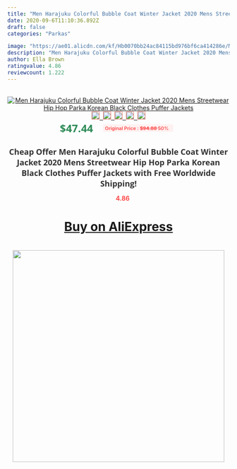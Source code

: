```yaml
---
title: "Men Harajuku Colorful Bubble Coat Winter Jacket 2020 Mens Streetwear Hip Hop Parka Korean Black Clothes Puffer Jackets"
date: 2020-09-6T11:10:36.892Z
draft: false
categories: "Parkas"

image: "https://ae01.alicdn.com/kf/Hb0070bb24ac84115bd976bf6ca414286e/Men-Harajuku-Colorful-Bubble-Coat-Winter-Jacket-2020-Mens-Streetwear-Hip-Hop-Parka-Korean-Black-Clothes.jpg"
description: "Men Harajuku Colorful Bubble Coat Winter Jacket 2020 Mens Streetwear Hip Hop Parka Korean Black Clothes Puffer Jackets"
author: Ella Brown
ratingvalue: 4.86
reviewcount: 1.222
---
```

<br>
<div style="text-align: center;">
<a href="https://s.click.aliexpress.com/e/_AsxAOp" target="_blank" rel="nofollow noopener noreferrer"><img alt="Men Harajuku Colorful Bubble Coat Winter Jacket 2020 Mens Streetwear Hip Hop Parka Korean Black Clothes Puffer Jackets" class="magnifier-image" src="https://ae01.alicdn.com/kf/Hb0070bb24ac84115bd976bf6ca414286e/Men-Harajuku-Colorful-Bubble-Coat-Winter-Jacket-2020-Mens-Streetwear-Hip-Hop-Parka-Korean-Black-Clothes.jpg_640x640.jpg">
<br>
<img style="border:1px solid salmon" src="https://ae01.alicdn.com/kf/Hb0070bb24ac84115bd976bf6ca414286e/Men-Harajuku-Colorful-Bubble-Coat-Winter-Jacket-2020-Mens-Streetwear-Hip-Hop-Parka-Korean-Black-Clothes.jpg_120x120.jpg">&nbsp;&nbsp;<img style="border:1px solid salmon" src="https://ae01.alicdn.com/kf/H13f949b774de48b0a0a6f18a83db0114J/Men-Harajuku-Colorful-Bubble-Coat-Winter-Jacket-2020-Mens-Streetwear-Hip-Hop-Parka-Korean-Black-Clothes.jpg_120x120.jpg">&nbsp;&nbsp;<img style="border:1px solid salmon" src="https://ae01.alicdn.com/kf/H049594f504c84a39a70f4fcd4a8ce9e8y/Men-Harajuku-Colorful-Bubble-Coat-Winter-Jacket-2020-Mens-Streetwear-Hip-Hop-Parka-Korean-Black-Clothes.jpg_120x120.jpg">&nbsp;&nbsp;<img style="border:1px solid salmon" src="https://ae01.alicdn.com/kf/H253b2698bf9e46f5823d9e34a3c2bd23m/Men-Harajuku-Colorful-Bubble-Coat-Winter-Jacket-2020-Mens-Streetwear-Hip-Hop-Parka-Korean-Black-Clothes.jpg_120x120.jpg">&nbsp;&nbsp;<img style="border:1px solid salmon" src="https://ae01.alicdn.com/kf/Hccbb20611da6482db04192a94d84fffeo/Men-Harajuku-Colorful-Bubble-Coat-Winter-Jacket-2020-Mens-Streetwear-Hip-Hop-Parka-Korean-Black-Clothes.jpg_120x120.jpg"></a></div><br0>
<div style="text-align: center;"><span style="background-color: white; border: 0px; box-sizing: border-box; color: seagreen; display: inline-block; font-family: &quot;open sans&quot; , &quot;arial&quot; , &quot;helvetica&quot; , sans-serif , &quot;heiti&quot;; font-size: 24px; font-stretch: inherit; font-weight: 700; line-height: inherit; margin: 0px 10px 0px 0px; padding: 0px; vertical-align: middle;">$47.44 </span>
<span style="background: rgb(255 , 241 , 241); border-radius: 3px; border: 0px; box-sizing: border-box; color: #ff4747; display: inline-block; font-family: inherit; font-size: 12px; font-stretch: inherit; font-style: inherit; font-variant: inherit; font-weight: 600; line-height: inherit; margin: 0px; padding: 2px 5px; transform: scale(0.9); vertical-align: middle;">Original Price : <b style="text-decoration: line-through;">$94.88 </b> 50%&nbsp;&nbsp;</span></div>
<h1 style="color: #333333; display: inline-block; font-family: &quot;open sans&quot; , &quot;arial&quot; , &quot;helvetica&quot; , sans-serif , &quot;heiti&quot;; font-size: 18px; font-stretch: inherit; font-weight: 700; text-align: center;">Cheap Offer Men Harajuku Colorful Bubble Coat Winter Jacket 2020 Mens Streetwear Hip Hop Parka Korean Black Clothes Puffer Jackets with Free Worldwide Shipping!</h1>
<div style="color: #ff4747; text-align: center;">
<img src="https://4.bp.blogspot.com/-M0ZcTcb-5uY/XleCXlxnR4I/AAAAAAAAAEc/OrjgMkXV1oMQFaCRZj5HQwOCBcu3w1FegCPcBGAYYCw/s1600/star.png" style="height: 15px;">&nbsp;<b>4.86</b></div>
<div class="button_cont" align="center"><a class="buynow_a" href="https://s.click.aliexpress.com/e/_AsxAOp" target="_blank" rel="nofollow noopener noreferrer"><H1>Buy on AliExpress</H1></a></div><br>
<div class="separator" style="clear: both; text-align: center;">
<img src="https://lh3.googleusercontent.com/-pTy5HemUv9M/XlePHvY0dAI/AAAAAAAAAE4/0nX5iRUoIWY8eMW9Dpxeirr157OZliDIgCLcBGAsYHQ/s1600/badge.gif" width="480">
</div>
